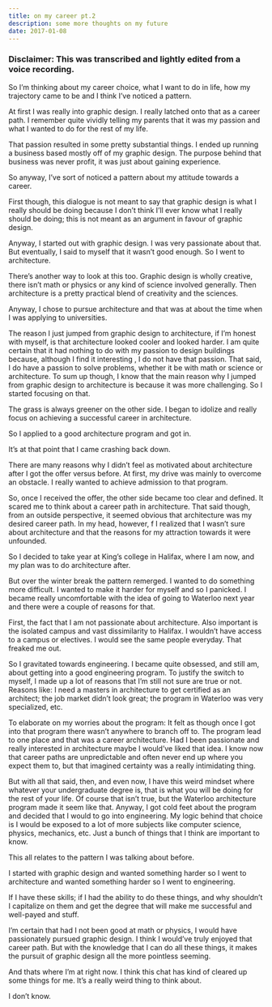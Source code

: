```yaml
---
title: on my career pt.2
description: some more thoughts on my future
date: 2017-01-08
---
```


### Disclaimer: This was transcribed and lightly edited from a voice recording.

So I’m thinking about my career choice, what I want to do in life, how my trajectory came to be and I think I’ve noticed a pattern.

At first I was really into graphic design. I really latched onto that as a career path. I remember quite vividly telling my parents that it was my passion and what I wanted to do for the rest of my life.

That passion resulted in some pretty substantial things. I ended up running a business based mostly off of my graphic design. The purpose behind that business was never profit, it was just about gaining experience.

So anyway, I’ve sort of noticed a pattern about my attitude towards a career.

First though, this dialogue is not meant to say that graphic design is what I really should be doing because I don’t think I’ll ever know what I really should be doing; this is not meant as an argument in favour of graphic design.

Anyway, I started out with graphic design. I was very passionate about that. But eventually, I said to myself that it wasn’t good enough. So I went to architecture.

There’s another way to look at this too. Graphic design is wholly creative, there isn’t math or physics or any kind of science involved generally. Then architecture is a pretty practical blend of creativity and the sciences.

Anyway, I chose to pursue architecture and that was at about the time when I was applying to universities.

The reason I just jumped from graphic design to architecture, if I’m honest with myself, is that architecture looked cooler and looked harder. I am quite certain that it had nothing to do with my passion to design buildings because, although I find it interesting , I do not have that passion. That said, I do have a passion to solve problems, whether it be with math or science or architecture. To sum up though, I know that the main reason why I jumped from graphic design to architecture is because it was more challenging. So I started focusing on that.

The grass is always greener on the other side. I began to idolize and really focus on achieving a successful career in architecture.

So I applied to a good architecture program and got in.

It’s at that point that I came crashing back down.

There are many reasons why I didn’t feel as motivated about architecture after I got the offer versus before. At first, my drive was mainly to overcome an obstacle. I really wanted to achieve admission to that program.

So, once I received the offer, the other side became too clear and defined. It scared me to think about a career path in architecture. That said though, from an outside perspective, it seemed obvious that architecture was my desired career path. In my head, however, f I realized that I wasn’t sure about architecture and that the reasons for my attraction towards it were unfounded.

So I decided to take year at King’s college in Halifax, where I am now, and my plan was to do architecture after.

But over the winter break the pattern remerged. I wanted to do something more difficult. I wanted to make it harder for myself and so I panicked. I became really uncomfortable with the idea of going to Waterloo next year and there were a couple of reasons for that.

First, the fact that I am not passionate about architecture. Also important is the isolated campus and vast dissimilarity to Halifax. I wouldn’t have access to a campus or electives. I would see the same people everyday. That freaked me out.

So I gravitated towards engineering. I became quite obsessed, and still am, about getting into a good engineering program. To justify the switch to myself, I made up a lot of reasons that I’m still not sure are true or not. Reasons like: I need a masters in architecture to get certified as an architect; the job market didn’t look great; the program in Waterloo was very specialized, etc.

To elaborate on my worries about the program: It felt as though once I got into that program there wasn’t anywhere to branch off to. The program lead to one place and that was a career architecture. Had I been passionate and really interested in architecture maybe I would’ve liked that idea. I know now that career paths are unpredictable and often never end up where you expect them to, but that imagined certainty was a really intimidating thing.

But with all that said, then, and even now, I have this weird mindset where whatever your undergraduate degree is, that is what you will be doing for the rest of your life. Of course that isn’t true, but the Waterloo architecture program made it seem like that.
Anyway, I got cold feet about the program and decided that I would to go into engineering. My logic behind that choice is I would be exposed to a lot of more subjects like computer science, physics, mechanics, etc. Just a bunch of things that I think are important to know.

This all relates to the pattern I was talking about before.

I started with graphic design and wanted something harder so I went to architecture and wanted something harder so I went to engineering.

If I have these skills; if I had the ability to do these things, and why shouldn’t I capitalize on them and get the degree that will make me successful and well-payed and stuff.

I’m certain that had I not been good at math or physics, I would have passionately pursued graphic design. I think I would’ve truly enjoyed that career path.
But with the knowledge that I can do all these things, it makes the pursuit of graphic design all the more pointless seeming.

And thats where I’m at right now. I think this chat has kind of cleared up some things for me. It’s a really weird thing to think about.

I don’t know.
